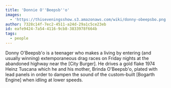 ```yaml
---
title: 'Donnie O''Beepsb''o'
images:
  - 'https://thiseveningsshow.s3.amazonaws.com/wiki/donny-obeepsbo.png'
author: 7328c14f-7ec2-4511-a24d-29a1c5ce23eb
id: eafe9424-7a54-4116-9cb8-3833978f664b
tags:
  - people
---
```

Donny O'Beepsb'o is a teenager who makes a living by entering (and usually winning) extemporaneous drag races on Friday nights at the abandoned highway near the [City Burger]. He drives a gold flake 1974 Heinz Tuscana which he and his mother, Brinda O'Beepsb'o, plated with lead panels in order to dampen the sound of the custom-built [Bogarth Engine] when idling at lower speeds.